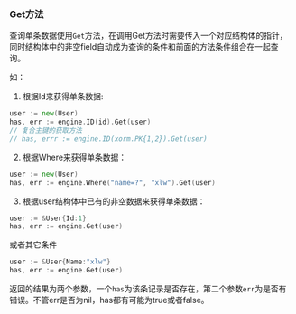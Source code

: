 ### Get方法

查询单条数据使用`Get`方法，在调用Get方法时需要传入一个对应结构体的指针，同时结构体中的非空field自动成为查询的条件和前面的方法条件组合在一起查询。

如：

1) 根据Id来获得单条数据:

```Go
user := new(User)
has, err := engine.ID(id).Get(user)
// 复合主键的获取方法
// has, errr := engine.ID(xorm.PK{1,2}).Get(user)
```

2) 根据Where来获得单条数据：

```Go
user := new(User)
has, err := engine.Where("name=?", "xlw").Get(user)
```

3) 根据user结构体中已有的非空数据来获得单条数据：

```Go
user := &User{Id:1}
has, err := engine.Get(user)
```

或者其它条件

```Go
user := &User{Name:"xlw"}
has, err := engine.Get(user)
```

返回的结果为两个参数，一个`has`为该条记录是否存在，第二个参数`err`为是否有错误。不管err是否为nil，has都有可能为true或者false。
